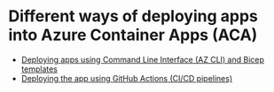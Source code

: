 # Different ways of deploying apps into Azure Container Apps (ACA)

* [Deploying apps using Command Line Interface (AZ CLI) and Bicep templates](./docs/aca-bicep.md)
* [Deploying the app using GitHub Actions (CI/CD pipelines)](./docs/aca-github-actions.md)
